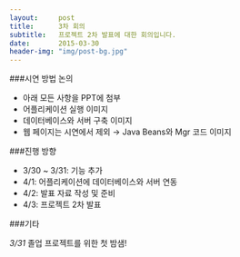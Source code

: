 ```yaml
---
layout:     post
title:      3차 회의
subtitle:   프로젝트 2차 발표에 대한 회의입니다.
date:       2015-03-30
header-img: "img/post-bg.jpg"
---
```


###시연 방법 논의  

- 아래 모든 사항을 PPT에 첨부  
- 어플리케이션 실행 이미지  
- 데이터베이스와 서버 구축 이미지  
- 웹 페이지는 시연에서 제외 → Java Beans와 Mgr 코드 이미지  


###진행 방향  

- 3/30 ~ 3/31: 기능 추가  
- 4/1: 어플리케이션에 데이터베이스와 서버 연동  
- 4/2: 발표 자료 작성 및 준비  
- 4/3: 프로젝트 2차 발표  


###기타  

*3/31* 졸업 프로젝트를 위한 첫 밤샘!

